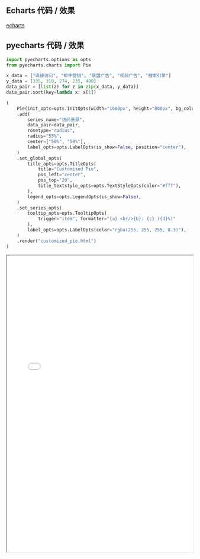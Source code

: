 ## Echarts 代码 / 效果

[echarts](https://echarts.baidu.com/examples/editor.html?c=pie-custom ':include :type=iframe width=100% height=800px')

## pyecharts 代码 / 效果

```python
import pyecharts.options as opts
from pyecharts.charts import Pie

x_data = ["直接访问", "邮件营销", "联盟广告", "视频广告", "搜索引擎"]
y_data = [335, 310, 274, 235, 400]
data_pair = [list(z) for z in zip(x_data, y_data)]
data_pair.sort(key=lambda x: x[1])

(
    Pie(init_opts=opts.InitOpts(width="1600px", height="800px", bg_color="#2c343c"))
    .add(
        series_name="访问来源",
        data_pair=data_pair,
        rosetype="radius",
        radius="55%",
        center=["50%", "50%"],
        label_opts=opts.LabelOpts(is_show=False, position="center"),
    )
    .set_global_opts(
        title_opts=opts.TitleOpts(
            title="Customized Pie",
            pos_left="center",
            pos_top="20",
            title_textstyle_opts=opts.TextStyleOpts(color="#fff"),
        ),
        legend_opts=opts.LegendOpts(is_show=False),
    )
    .set_series_opts(
        tooltip_opts=opts.TooltipOpts(
            trigger="item", formatter="{a} <br/>{b}: {c} ({d}%)"
        ),
        label_opts=opts.LabelOpts(color="rgba(255, 255, 255, 0.3)"),
    )
    .render("customized_pie.html")
)
```

<iframe width="100%" height="800px" src="Pie/customized_pie.html"></iframe>